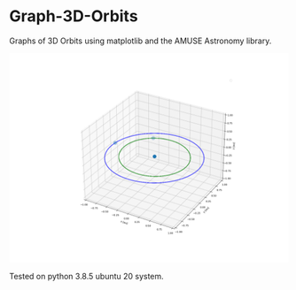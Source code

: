 # Graph-3D-Orbits
Graphs of 3D Orbits using matplotlib and the AMUSE Astronomy library.

![alt text](https://github.com/Oufattole/Graph-3D-Orbits/blob/master/photos/SunVenusEarth.png?raw=true)

Tested on python 3.8.5 ubuntu 20 system.
